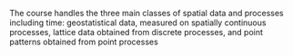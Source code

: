 

The course handles the three main classes of spatial data and processes including time: geostatistical data, measured on spatially continuous processes, lattice data obtained from discrete processes, and point patterns obtained from point processes